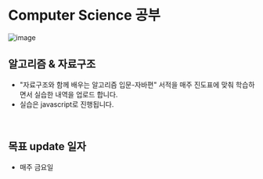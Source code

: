 # Computer Science 공부
![image](https://media.vlpt.us/images/hustle-dev/post/3c1e020d-8992-4b9e-a546-d5b77c5e9599/%E1%84%8B%E1%85%A1%E1%86%AF%E1%84%80%E1%85%A9%E1%84%85%E1%85%B5%E1%84%8C%E1%85%B3%E1%86%B7.png)
## 알고리즘 & 자료구조
- "자료구조와 함께 배우는 알고리즘 입문-자바편" 서적을 매주 진도표에 맞춰 학습하면서 실습한 내역을 업로드 합니다.
- 실습은 javascript로 진행됩니다.
<br>

## 목표 update 일자
- 매주 금요일